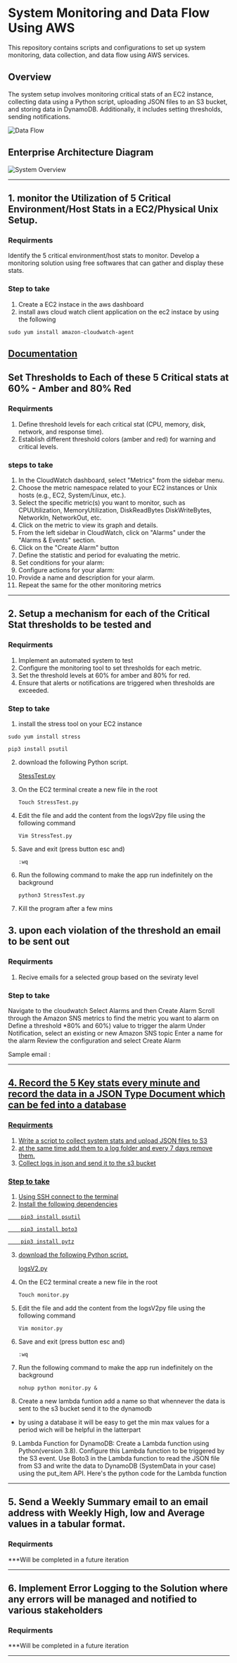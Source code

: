 
# System Monitoring and Data Flow Using AWS

This repository contains scripts and configurations to set up system monitoring, data collection, and data flow using AWS services.

## Overview

The system setup involves monitoring critical stats of an EC2 instance, collecting data using a Python script, uploading JSON files to an S3 bucket, and storing data in DynamoDB. Additionally, it includes setting thresholds, sending notifications.

![Data Flow](images/Stats.png)

## Enterprise Architecture Diagram 
![System Overview](images/Enterprise%20Architecture%20Diagram%20.png)

--------------------------------------


## 1. monitor the Utilization of 5 Critical Environment/Host Stats in a EC2/Physical Unix Setup.
### Requirments
Identify the 5 critical environment/host stats to monitor.
Develop a monitoring solution using free softwares that can gather and display these stats.
### Step to take
1. Create a EC2 instace in the aws dashboard 
2. install aws cloud watch client application on the ec2 instace by using the following 
```
sudo yum install amazon-cloudwatch-agent
```
<a href="https://docs.aws.amazon.com/AmazonCloudWatch/latest/monitoring/install-CloudWatch-Agent-on-EC2-Instance.html"> Documentation</a>
-----------------------------------------

## Set Thresholds to Each of these 5 Critical stats at 60% - Amber and 80% Red
### Requirments
1. Define threshold levels for each critical stat (CPU, memory, disk, network, and response time).
2. Establish different threshold colors (amber and red) for warning and critical levels.

### steps to take 
1. In the CloudWatch dashboard, select "Metrics" from the sidebar menu.
2. Choose the metric namespace related to your EC2 instances or Unix hosts (e.g., EC2, System/Linux, etc.).
3. Select the specific metric(s) you want to monitor, such as CPUUtilization, MemoryUtilization, DiskReadBytes DiskWriteBytes, NetworkIn, NetworkOut, etc.
4. Click on the metric to view its graph and details.
5. From the left sidebar in CloudWatch, click on "Alarms" under the "Alarms & Events" section.
6. Click on the "Create Alarm" button
7. Define the statistic and period for evaluating the metric.
8. Set conditions for your alarm:
9. Configure actions for your alarm:
10. Provide a name and description for your alarm.
11. Repeat the same for the other monitoring metrics


-----------------------------------------

## 2. Setup a mechanism for each of the Critical Stat thresholds to be tested and 
### Requirments
1. Implement an automated system to test
2. Configure the monitoring tool to set thresholds for each metric.
3. Set the threshold levels at 60% for amber and 80% for red.
4. Ensure that alerts or notifications are triggered when thresholds are exceeded.


### Step to take
1. install the stress tool on your EC2 instance
```
sudo yum install stress
```
```pip3 install psutil```

2. download the following Python script.
   
   <a href="/Python Scripts/Logs V2.py"> StessTest.py <a>

3. On the EC2 terminal create a new file in the root
    ``` 
    Touch StressTest.py  
    ```
    
4. Edit the file and add the content from the logsV2py file using the following command 
    ```
    Vim StressTest.py
    ```
    
5. Save and exit (press button esc and)
    ```
    :wq
    ```
6. Run the following command to make the app run indefinitely on the background
    ```
    python3 StressTest.py
    ```

8. Kill the program after a few mins 



## 3. upon each violation of the threshold an email to be sent out
### Requirments
1. Recive emails for a selected group based on the seviraty level

### Step to take
Navigate to the cloudwatch
Select Alarms and then Create Alarm
Scroll through the Amazon SNS metrics to find the metric you want to alarm on
Define a threshold *80% and 60%) value to trigger the alarm
Under Notification, select an existing or new Amazon SNS topic
Enter a name for the alarm
Review the configuration and select Create Alarm 

Sample email :
<a href="/images/Alert.png">

-----------------------------------------

## 4. Record the 5 Key stats every minute and record the data in a JSON Type Document which can be fed into a database
### Requirments
1. Write a script to collect system stats and upload JSON files to S3 
2. at the same time add them to a log folder and every 7 days remove them.
4. Collect logs in json and send it to the s3 bucket

### Step to take
1. Using SSH connect to the terminal 
2. Install the following dependencies
```
    pip3 install psutil
```
```
    pip3 install boto3
```
```
    pip3 install pytz
```

3. download the following Python script.
   
   <a href="/Python Scripts/Logs V2.py"> logsV2.py <a>
   

4. On the EC2 terminal create a new file in the root
    ``` 
    Touch monitor.py  
    ```
    
5. Edit the file and add the content from the logsV2py file using the following command 
    ```
    Vim monitor.py
    ```
    
6. Save and exit (press button esc and)
    ```
    :wq
    ```
    

7. Run the following command to make the app run indefinitely on the background
    ```
    nohup python monitor.py &
    ```

8. Create a new lambda funtion add a name  so that whennever the data is sent to the s3 bucket send it to the dynamodb 
* by using a database it will be easy to get the min max values for a period wich will be helpful in the latterpart 

9. Lambda Function for DynamoDB:
    Create a Lambda function using Python(version 3.8).
    Configure this Lambda function to be triggered by the S3 event.
    Use Boto3 in the Lambda function to read the JSON file from S3 and write the data to DynamoDB (SystemData in your case) using the put_item API.
    Here's the python code for the Lambda function

    <a href="/Python Scripts/S3-To_dynamoDB-Json.PY">  <a>
-----------------------------------------

## 5. Send a Weekly Summary email to an email address with Weekly High, low and Average values in a tabular format.
### Requirments

***Will be completed in a future iteration

-----------------------------------------

## 6. Implement Error Logging to the Solution where any errors will be managed and notified to various stakeholders
### Requirments

***Will be completed in a future iteration

-----------------------------------------